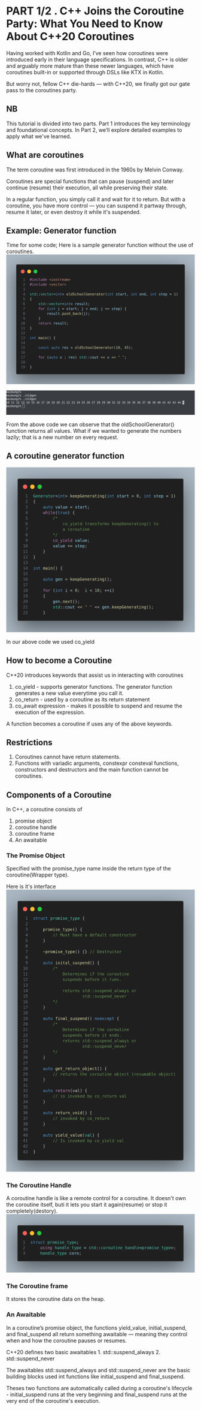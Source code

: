 # PART 1/2 . C++ Joins the Coroutine Party: What You Need to Know About C++20 Coroutines
Having worked with Kotlin and Go, I’ve seen how coroutines were introduced early in their language specifications. In contrast, C++ is older and arguably more mature than these newer languages, which have coroutines built-in or supported through DSLs like KTX in Kotlin.

But worry not, fellow C++ die-hards — with C++20, we finally got our gate pass to the coroutines party.
## NB 
This tutorial is divided into two parts. Part 1 introduces the key terminology and foundational concepts. In Part 2, we’ll explore detailed examples to apply what we've learned.

## What are coroutines
The term coroutine was first introduced in the 1960s by Melvin Conway.

Coroutines are special functions that can pause (suspend) and later continue (resume) their execution, all while preserving their state.

In a regular function, you simply call it and wait for it to return. But with a coroutine, you have more control — you can suspend it partway through, resume it later, or even destroy it while it's suspended.

## Example: Generator function
Time for some code; 
Here is a sample generator function without
the use of coroutines.
![Generator code!](/assets/old_generator.png "Old Generator Code")


![Generator code!](/assets/old_gen_terminal.png "Old Generator Code")

From the above code we can observe that
the oldSchoolGenerator() function returns all values.
What if we wanted to generate the numbers
lazily; that is a new number on every request.
 
## A coroutine generator function
![Coroutine Generator code!](/assets/keepGen_2.png "Coroutine Generator Code")

In our above code we used co_yield

## How to become a Coroutine
C++20 introduces keywords that assist us 
in interacting with coroutines

1. co_yield - supports generator functions.
   The generator function generates a new value
   everytime you call it.
2. co_return - used by a coroutine as its return statement
3. co_await expression - makes it possible to suspend
   and resume the execution of the expression.

A function becomes a coroutine if uses
any of the above keywords.

## Restrictions
1. Coroutines cannot have return statements.
2. Functions with variadic arguments, constexpr
   consteval functions, constructors and destructors
   and the main function cannot be coroutines.

## Components of a Coroutine
In C++, a coroutine consists of 

1. promise object 
1. coroutine handle
1. coroutine frame
1. An awaitable 

### The Promise Object
Specified with the promise_type name inside
the return type of the coroutine(Wrapper type).

Here is it's interface
![Promise object !](/assets/promise_type.png "promise_type")

### The Coroutine Handle
A coroutine handle is like a remote control for a coroutine.
It doesn't own the coroutine itself, buti it lets you
start it again(resume) or stop it completely(destory).
![Coroutine handle !](/assets/coro_handle.png "Coroutine handle")

### The Coroutine frame
It stores the coroutine data on the heap.

### An Awaitable
In a coroutine’s promise object, the functions yield_value, initial_suspend, and final_suspend all return something awaitable — meaning they control when and how the coroutine pauses or resumes.

C++20 defines two basic awaitables
	1. std::suspend_always
	2. std::suspend_never

The awaitables std::suspend_always and std::suspend_never are the
basic building blocks used int functions like initial_suspend and 
final_suspend.

Theses two functions are automatically called during a coroutine's
lifecycle - initial_suspend runs at the very beginning and final_suspend
runs at the very end of the coroutine's execution.

















